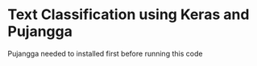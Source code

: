 ﻿# Text Classification using Keras and Pujangga

Pujangga needed to installed first before running this code
